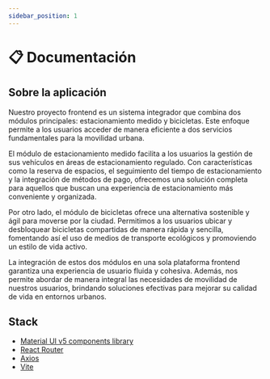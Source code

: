 ```yaml
---
sidebar_position: 1
---
```


# 📋 Documentación

## Sobre la aplicación

Nuestro proyecto frontend es un sistema integrador que combina dos módulos principales: estacionamiento medido y bicicletas. Este enfoque permite a los usuarios acceder de manera eficiente a dos servicios fundamentales para la movilidad urbana.

El módulo de estacionamiento medido facilita a los usuarios la gestión de sus vehículos en áreas de estacionamiento regulado. Con características como la reserva de espacios, el seguimiento del tiempo de estacionamiento y la integración de métodos de pago, ofrecemos una solución completa para aquellos que buscan una experiencia de estacionamiento más conveniente y organizada.

Por otro lado, el módulo de bicicletas ofrece una alternativa sostenible y ágil para moverse por la ciudad. Permitimos a los usuarios ubicar y desbloquear bicicletas compartidas de manera rápida y sencilla, fomentando así el uso de medios de transporte ecológicos y promoviendo un estilo de vida activo.

La integración de estos dos módulos en una sola plataforma frontend garantiza una experiencia de usuario fluida y cohesiva. Además, nos permite abordar de manera integral las necesidades de movilidad de nuestros usuarios, brindando soluciones efectivas para mejorar su calidad de vida en entornos urbanos.

## Stack

- [Material UI v5 components library](https://material-ui.com/)
- [React Router](https://reactrouter.com/)
- [Axios](https://axios-http.com/)
- [Vite](https://vitejs.dev/)
